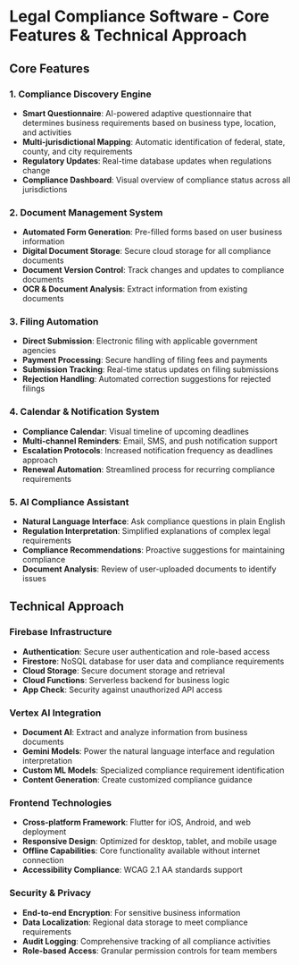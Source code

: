 # Legal Compliance Software - Core Features & Technical Approach

## Core Features

### 1. Compliance Discovery Engine
- **Smart Questionnaire**: AI-powered adaptive questionnaire that determines business requirements based on business type, location, and activities
- **Multi-jurisdictional Mapping**: Automatic identification of federal, state, county, and city requirements
- **Regulatory Updates**: Real-time database updates when regulations change
- **Compliance Dashboard**: Visual overview of compliance status across all jurisdictions

### 2. Document Management System
- **Automated Form Generation**: Pre-filled forms based on user business information
- **Digital Document Storage**: Secure cloud storage for all compliance documents
- **Document Version Control**: Track changes and updates to compliance documents
- **OCR & Document Analysis**: Extract information from existing documents

### 3. Filing Automation
- **Direct Submission**: Electronic filing with applicable government agencies
- **Payment Processing**: Secure handling of filing fees and payments
- **Submission Tracking**: Real-time status updates on filing submissions
- **Rejection Handling**: Automated correction suggestions for rejected filings

### 4. Calendar & Notification System
- **Compliance Calendar**: Visual timeline of upcoming deadlines
- **Multi-channel Reminders**: Email, SMS, and push notification support
- **Escalation Protocols**: Increased notification frequency as deadlines approach
- **Renewal Automation**: Streamlined process for recurring compliance requirements

### 5. AI Compliance Assistant
- **Natural Language Interface**: Ask compliance questions in plain English
- **Regulation Interpretation**: Simplified explanations of complex legal requirements
- **Compliance Recommendations**: Proactive suggestions for maintaining compliance
- **Document Analysis**: Review of user-uploaded documents to identify issues

## Technical Approach

### Firebase Infrastructure
- **Authentication**: Secure user authentication and role-based access
- **Firestore**: NoSQL database for user data and compliance requirements
- **Cloud Storage**: Secure document storage and retrieval
- **Cloud Functions**: Serverless backend for business logic
- **App Check**: Security against unauthorized API access

### Vertex AI Integration
- **Document AI**: Extract and analyze information from business documents
- **Gemini Models**: Power the natural language interface and regulation interpretation
- **Custom ML Models**: Specialized compliance requirement identification
- **Content Generation**: Create customized compliance guidance

### Frontend Technologies
- **Cross-platform Framework**: Flutter for iOS, Android, and web deployment
- **Responsive Design**: Optimized for desktop, tablet, and mobile usage
- **Offline Capabilities**: Core functionality available without internet connection
- **Accessibility Compliance**: WCAG 2.1 AA standards support

### Security & Privacy
- **End-to-end Encryption**: For sensitive business information
- **Data Localization**: Regional data storage to meet compliance requirements
- **Audit Logging**: Comprehensive tracking of all compliance activities
- **Role-based Access**: Granular permission controls for team members 